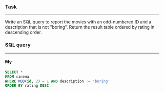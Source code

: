 ### Task

___

Write an SQL query to report the movies with an odd-numbered ID and a description that is not "boring".
Return the result table ordered by rating in descending order.

### SQL query

___

#### My

```sql
SELECT *
FROM cinema
WHERE MOD(id, 2) = 1 AND description != 'boring'
ORDER BY rating DESC
```
